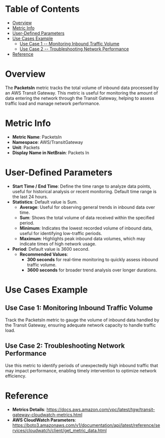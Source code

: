 # Table of Contents
- [Overview](#overview)
- [Metric Info](#metric-info)
- [User-Defined Parameters](#user-defined-parameters)
- [Use Cases Example](#example)
    - [Use Case 1 -- Monitoring Inbound Traffic Volume](#example-1) 
    - [Use Case 2 -- Troubleshooting Network Performance](#example-2)
- [Reference](#reference)

# Overview <a name="overview"></a>
The <b>PacketsIn</b> metric tracks the total volume of inbound data processed by an AWS Transit Gateway. This metric is useful for monitoring the amount of data entering the network through the Transit Gateway, helping to assess traffic load and manage network performance.



# Metric Info <a name="metric-info"></a>
* <b>Metric Name</b>: PacketsIn
* <b>Namespace</b>: AWS/TransitGateway
* <b>Unit</b>: Packets
* <b>Display Name in NetBrain</b>: Packets In

# User-Defined Parameters <a name="user-defined-parameters"></a>
* <b>Start Time / End Time</b>: Define the time range to analyze data points, useful for historical analysis or recent monitoring. Default time range is the last 24 hours.
* <b>Statistics</b>: Default value is Sum.
  * <b>Average</b>: Useful for observing general trends in inbound data over time.
  * <b>Sum</b>: Shows the total volume of data received within the specified period.
  * <b>Minimum</b>: Indicates the lowest recorded volume of inbound data, useful for identifying low-traffic periods.
  * <b>Maximum</b>: Highlights peak inbound data volumes, which may indicate times of high network usage.
* <b>Period</b>: Default value is 3600 second.
  * <b>Recommended Values</b>:
    * <b>300 seconds</b> for real-time monitoring to quickly assess inbound traffic volume.
    * <b>3600 seconds</b> for broader trend analysis over longer durations.

# Use Cases Example <a name="example"></a>
## Use Case 1: Monitoring Inbound Traffic Volume <a name="example-1"></a>
Track the PacketsIn metric to gauge the volume of inbound data handled by the Transit Gateway, ensuring adequate network capacity to handle traffic load.

## Use Case 2: Troubleshooting Network Performance <a name="example-2"></a>
Use this metric to identify periods of unexpectedly high inbound traffic that may impact performance, enabling timely intervention to optimize network efficiency.


# Reference <a name="reference"></a>
* <b>Metrics Details</b>: https://docs.aws.amazon.com/vpc/latest/tgw/transit-gateway-cloudwatch-metrics.html
* <b>AWS CloudWatch Parameters</b>: https://boto3.amazonaws.com/v1/documentation/api/latest/reference/services/cloudwatch/client/get_metric_data.html